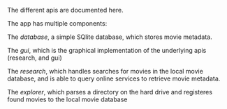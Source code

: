 The different apis are documented here.

The app has multiple components:

The *database*, a simple SQlite database, which stores movie metadata.

The *gui*, which is the graphical implementation of the underlying apis (research, and gui)

The *research*, which handles searches for movies in the local movie database, and is able to query online services to retrieve movie metadata.

The *explorer*, which parses a directory on the hard drive and registeres found movies to the local movie database